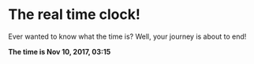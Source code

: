 # The real time clock!

Ever wanted to know what the time is? Well, your journey is about to end!

**The time is Nov 10, 2017, 03:15**